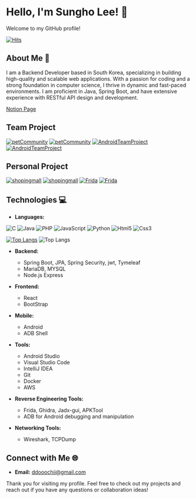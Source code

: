 # Hello, I'm Sungho Lee! 👋

Welcome to my GitHub profile!

[![Hits](https://hits.seeyoufarm.com/api/count/incr/badge.svg?url=https%3A%2F%2Fgithub.com%2FImadeveloperrr%2Fhit-counter&count_bg=%2379C83D&title_bg=%23555555&icon=&icon_color=%23E7E7E7&title=hits&edge_flat=false)](https://hits.seeyoufarm.com)

## About Me 🚀
I am a Backend Developer based in South Korea, specializing in building high-quality and scalable web applications. 
With a passion for coding and a strong foundation in computer science, I thrive in dynamic and fast-paced environments. 
I am proficient in Java, Spring Boot, and have extensive experience with RESTful API design and development.

[Notion Page](https://www.notion.so/Spring-2901e549078540bdb86a4ed603701c97)


## Team Project

[![petCommunity](https://github-readme-stats.vercel.app/api/pin/?username=Imadeveloperrr&repo=petCommunity&border_color=444c56&locale=kr&bg_color=22272E&text_color=768383&count_private=true&include_all_commits=true)](https://github.com/Imadeveloperrr/petCommunity#gh-dark-mode-only)
[![petCommunity](https://github-readme-stats.vercel.app/api/pin/?username=Imadeveloperrr&repo=petCommunity&locale=kr&count_private=true&include_all_commits=true)](https://github.com/Imadeveloperrr/petCommunity#gh-light-mode-only)
[![AndroidTeamProject](https://github-readme-stats.vercel.app/api/pin/?username=Imadeveloperrr&repo=AndroidTeamProject&border_color=444c56&locale=kr&bg_color=22272E&text_color=768383&count_private=true&include_all_commits=true)](https://github.com/Imadeveloperrr/AndroidTeamProject#gh-dark-mode-only)
[![AndroidTeamProject](https://github-readme-stats.vercel.app/api/pin/?username=Imadeveloperrr&repo=AndroidTeamProject&locale=kr&count_private=true&include_all_commits=true)](https://github.com/Imadeveloperrr/AndroidTeamProject#gh-light-mode-only)

## Personal Project

[![shopingmall](https://github-readme-stats.vercel.app/api/pin/?username=Imadeveloperrr&repo=shopingmall&border_color=444c56&locale=kr&bg_color=22272E&text_color=768383&count_private=true&include_all_commits=true)](https://github.com/Imadeveloperrr/shopingmall#gh-dark-mode-only)
[![shopingmall](https://github-readme-stats.vercel.app/api/pin/?username=Imadeveloperrr&repo=shopingmall&locale=kr&count_private=true&include_all_commits=true)](https://github.com/Imadeveloperrr/shopingmall#gh-light-mode-only)
[![Frida](https://github-readme-stats.vercel.app/api/pin/?username=Imadeveloperrr&repo=Frida&border_color=444c56&locale=kr&bg_color=22272E&text_color=768383&count_private=true&include_all_commits=true)](https://github.com/Imadeveloperrr/Frida#gh-dark-mode-only)
[![Frida](https://github-readme-stats.vercel.app/api/pin/?username=Imadeveloperrr&repo=Frida&locale=kr&count_private=true&include_all_commits=true)](https://github.com/Imadeveloperrr/Frida#gh-light-mode-only)



## Technologies 💻

- **Languages:**

![C](https://img.shields.io/badge/C-A8B9CC?style=flat-square&logo=C&logoColor=white)
![Java](https://img.shields.io/badge/java-007396?style=flat-square&logo=java&logoColor=white)
![PHP](https://img.shields.io/badge/PHP-777BB4?style=flat-square&logo=php&logoColor=white)
![JavaScript](https://img.shields.io/badge/JavaScript-F7DF1E?style=flat-square&logo=javascript&logoColor=black)
![Python](https://img.shields.io/badge/Python-3776AB?style=flat-square&logo=Python&logoColor=white)
![Html5](https://img.shields.io/badge/HTML5-E34F26?style=flat-square&logo=html5&logoColor=white)
![Css3](https://img.shields.io/badge/CSS3-1572B6?style=flat-square&logo=css3&logoColor=white)


[![Top Langs](https://github-readme-stats.vercel.app/api/top-langs/?username=Imadeveloperrr)](https://github.com/anuraghazra/github-readme-stats)
![Top Langs](https://github-readme-stats.vercel.app/api/top-langs/?username=Imadeveloperrr&layout=compact&theme=dracula)


- **Backend:**
  - Spring Boot, JPA, Spring Security, jwt, Tymeleaf
  - MariaDB, MYSQL
  - Node.js Express

- **Frontend:**
  - React
  - BootStrap

- **Mobile:**
  - Android
  - ADB Shell

- **Tools:**
  - Android Studio
  - Visual Studio Code
  - IntelliJ IDEA
  - Git
  - Docker
  - AWS

- **Reverse Engineering Tools:**
  - Frida, Ghidra, Jadx-gui, APKTool
  - ADB for Android debugging and manipulation

- **Networking Tools:**
  - Wireshark, TCPDump
 

## Connect with Me 🌐
- **Email:** ddooochii@gmail.com

Thank you for visiting my profile. Feel free to check out my projects and reach out if you have any questions or collaboration ideas!
